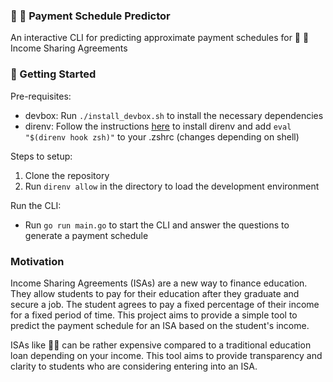 ### 🧠 🤑 Payment Schedule Predictor

An interactive CLI for predicting approximate payment schedules for 🧠 🤑 Income Sharing Agreements

### 🚀 Getting Started
Pre-requisites:
- devbox: Run `./install_devbox.sh` to install the necessary dependencies
- direnv: Follow the instructions [here](https://direnv.net/docs/installation.html) to install direnv and add `eval "$(direnv hook zsh)"` to your .zshrc (changes depending on shell)

Steps to setup:
1. Clone the repository
2. Run `direnv allow` in the directory to load the development environment

Run the CLI:
- Run `go run main.go` to start the CLI and answer the questions to generate a payment schedule


### Motivation
Income Sharing Agreements (ISAs) are a new way to finance education. They allow students to pay for their education after they graduate and secure a job. The student agrees to pay a fixed percentage of their income for a fixed period of time. This project aims to provide a simple tool to predict the payment schedule for an ISA based on the student's income.

ISAs like  🧠🤑 can be rather expensive compared to a traditional education loan depending on your income. This tool aims to provide transparency and clarity to students who are considering entering into an ISA.
